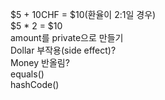 $5 + 10CHF = $10(환율이 2:1일 경우)\
$5 * 2 = $10\
amount를 private으로 만들기\
Dollar 부작용(side effect)?\
Money 반올림?\
equals()\
hashCode()